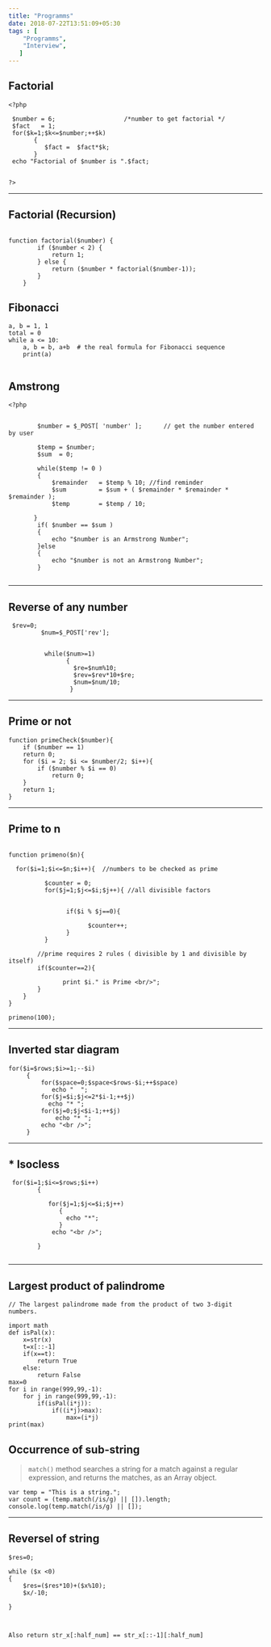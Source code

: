```yaml
---
title: "Programms"
date: 2018-07-22T13:51:09+05:30
tags : [
    "Programms",
    "Interview",
   ]
---
```


## Factorial

```
<?php

 $number = 6;                   /*number to get factorial */
 $fact   = 1;
 for($k=1;$k<=$number;++$k)    
       {
          $fact =  $fact*$k;
       }
 echo "Factorial of $number is ".$fact;
 
 
?> 
```
---

## Factorial (Recursion)

```

function factorial($number) {          
        if ($number < 2) { 
            return 1; 
        } else { 
            return ($number * factorial($number-1)); 
        } 
    }

```

## Fibonacci

```
a, b = 1, 1
total = 0
while a <= 10:
    a, b = b, a+b  # the real formula for Fibonacci sequence
    print(a)


```

## Amstrong

```
<?php
 
        
        $number = $_POST[ 'number' ];      // get the number entered by user
       
        $temp = $number;
        $sum  = 0;
       
        while($temp != 0 )
        {
            $remainder   = $temp % 10; //find reminder
            $sum         = $sum + ( $remainder * $remainder * $remainder ); 
            $temp        = $temp / 10; 
 
       }
        if( $number == $sum )
        {
            echo "$number is an Armstrong Number";
        }else
        {
            echo "$number is not an Armstrong Number";
        }
    
```
---

## Reverse of any number

```
 $rev=0;
         $num=$_POST['rev'];
           

          while($num>=1)
                {
                  $re=$num%10;
                  $rev=$rev*10+$re;
                  $num=$num/10;
                 }

```
---

## Prime or not

```
function primeCheck($number){
    if ($number == 1)
    return 0;
    for ($i = 2; $i <= $number/2; $i++){
        if ($number % $i == 0)
            return 0;
    }
    return 1;
}

```
---

## Prime to n

```

function primeno($n){

  for($i=1;$i<=$n;$i++){  //numbers to be checked as prime

          $counter = 0; 
          for($j=1;$j<=$i;$j++){ //all divisible factors


                if($i % $j==0){ 

                      $counter++;
                }
          }

        //prime requires 2 rules ( divisible by 1 and divisible by itself)
        if($counter==2){

               print $i." is Prime <br/>";
        }
    }
} 

primeno(100);       

```
---


## Inverted star diagram

```
for($i=$rows;$i>=1;--$i)
     {
         for($space=0;$space<$rows-$i;++$space)
            echo "  ";
         for($j=$i;$j<=2*$i-1;++$j)
           echo "* ";
         for($j=0;$j<$i-1;++$j)
             echo "* ";
         echo "<br />";
     }

```
---

## * Isocless

```
 for($i=1;$i<=$rows;$i++)
        {
 
           for($j=1;$j<=$i;$j++)
              {
                echo "*";
              }
            echo "<br />";
        
        }
        
```

---
## Largest product of palindrome

```
// The largest palindrome made from the product of two 3-digit numbers.
 
import math
def isPal(x):
    x=str(x)
    t=x[::-1]
    if(x==t):
        return True
    else:
        return False
max=0
for i in range(999,99,-1):
    for j in range(999,99,-1):
        if(isPal(i*j)):
            if((i*j)>max):
                max=(i*j)
print(max)

```

## Occurrence of sub-string

>`match()` method searches a string for a match against a regular expression, and returns the matches, as an Array object. 
```
var temp = "This is a string.";
var count = (temp.match(/is/g) || []).length;
console.log(temp.match(/is/g) || []);
```

--- 

##  Reversel of string

```
$res=0;

while ($x <0)
{
    $res=($res*10)+($x%10);
    $x/-10;
    
}



Also return str_x[:half_num] == str_x[::-1][:half_num]
```
